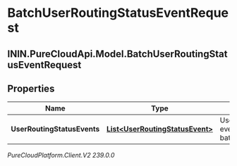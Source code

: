 # BatchUserRoutingStatusEventRequest

## ININ.PureCloudApi.Model.BatchUserRoutingStatusEventRequest

## Properties

|Name | Type | Description | Notes|
|------------ | ------------- | ------------- | -------------|
| **UserRoutingStatusEvents** | [**List&lt;UserRoutingStatusEvent&gt;**](UserRoutingStatusEvent) | UserRoutingStatus events for this batch | [optional] |



_PureCloudPlatform.Client.V2 239.0.0_
